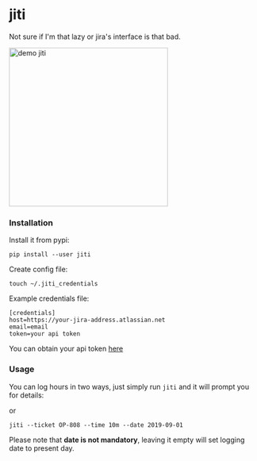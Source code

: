 # jiti
Not sure if I'm that lazy or jira's interface is that bad.

<img src="https://i.imgur.com/aOb1mZf.gif" alt="demo jiti" height="320px">

### Installation
Install it from pypi:
```
pip install --user jiti
```

Create config file:
```
touch ~/.jiti_credentials
```

Example credentials file:
```
[credentials]
host=https://your-jira-address.atlassian.net
email=email
token=your api token
```

You can obtain your api token [here](https://id.atlassian.com/manage/api-tokens)


### Usage
You can log hours in two ways, just simply run ```jiti``` and it will prompt you for details:


or

```
jiti --ticket OP-808 --time 10m --date 2019-09-01
```

Please note that __date is not mandatory__, leaving it empty will set logging date to present day.
